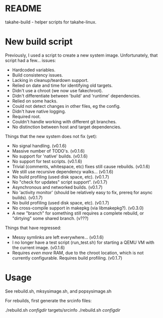 # README #

takahe-build - helper scripts for takahe-linux.

# New build script #

Previously, I used a script to create a new system image.
Unfortunately, that script had a few... issues:

- Hardcoded variables.
- Build consistency issues.
- Lacking in cleanup/teardown support.
- Relied on date and time for identifying old targets.
- Didn't use a chroot (we now use fakechroot).
- Didn't differentiate between 'build' and 'runtime' dependencies.
- Relied on some hacks.
- Could not detect changes in other files, eg the config.
- Didn't have native logging.
- Required root.
- Couldn't handle working with different git branches.
- No distinction between host and target dependencies.

Things that the new system does not fix (yet):

- No signal handling. (v0.1.6)
- Massive number of TODO's. (v0.1.6)
- No support for 'native' builds. (v0.1.6)
- No support for test scripts. (v0.1.6)
- Trivial (comments, whitespace, etc) fixes still cause rebuilds. (v0.1.6)
- We still use recursive dependency walks... (v0.1.6)
- No build profiling (used disk space, etc). (v0.1.7)
- No "check for updates" script support". (v0.1.7)
- Asynchronous and networked builds. (v0.1.7)
- No 'activity monitor' (should be relatively easy to fix, prereq for async
  builds). (v0.1.7)
- No build profiling (used disk space, etc). (v0.1.7)
- No cross-compile support in makepkg (via libmakepkg?). (v0.3.0)
- A new "branch" for something still requires a complete rebuild, or "dirtying"
  some shared branch. (v???)

Things that have regressed:

- Messy symlinks are left everywhere... (v0.1.6)
- I no longer have a test script (run\_test.sh) for starting a QEMU VM with the
  current image. (v0.1.6)
- Requires *even more* RAM, due to the chroot location, which is not currently
  configurable. Requires build profiling. (v0.1.7)

# Usage #

See rebuild.sh, mksysimage.sh, and popsysimage.sh

For rebuilds, first generate the srcinfo files:

./rebuild.sh _configdir_ targets/srcinfo
./rebuild.sh _configdir_

